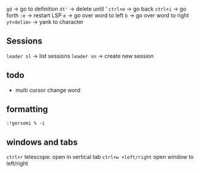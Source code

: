 `gd`        -> go to definition
`dt'`       -> delete until '
`ctrl+o`    -> go back
`ctrl+i`    -> go forth
`:e`        -> restart LSP
`e`         -> go over word to left
`b`         -> go over word to right
`yt<delim>` -> yank to character

## Sessions
`leader sl`     -> list sessions
`leader sn`     -> create new session

## todo
- multi cursor change word

## formatting
`:!gersemi % -i`

## windows and tabs
`ctrl+r` telescope: open in vertical tab
`ctrl+w +left/right` open window to left/right


